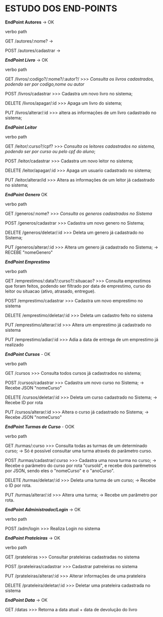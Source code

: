 # ESTUDO DOS END-POINTS


**EndPoint Autores** -> OK

verbo       path

GET /autores/:nome? ->


POST /autores/cadastrar ->



***EndPoint Livro*** -> OK

verbo           path               

GET             /livros/:codigo?/:nome?/:autor?/   >>> _Consulta os livros cadastrados, podendo ser por codigo,nome ou autor_

POST            /livros/cadastrar       >>> Cadastra um novo livro no sistema;

DELETE          /livros/apagar/:id      >>> Apaga um livro do sistema;

PUT             /livros/alterar/:id     >>> altera as informações de um livro cadastrado no sistema;


***EndPoint Leitor***

verbo           path

GET             /leitor/:curso?/cpf?    >>> _Consulta os leitores cadastrados no sistema, podendo ser por curso ou pelo cpf do aluno_;

POST            /leitor/cadastrar       >>> Cadastra um novo leitor no sistema;

DELETE          /leitor/apagar/:id      >>> Apaga um usuario cadastrado no sistema;

PUT             /leitor/alterar/id      >>> Altera as informações de um leitor já cadastrado no sistema;



***EndPoint Genero*** OK

verbo           path

GET             /generos/:nome?                 >>> _Consulta os generos cadastrados no Sistema_

POST            /generos/cadastrar              >>> Cadastra um novo genero no Sistema;

DELETE          /generos/deletar/:id            >>> Deleta um genero já cadastrado no Sistema;

PUT             /generos/alterar/:id            >>> Altera um genero já cadastrado no Sistema; -> RECEBE "nomeGenero"


***EndPoint Emprestimo***

verbo           path

GET             /emprestimos/:data?/:curso?/:situacao?   >>> Consulta emprestimos que foram feitos, podendo ser filtrado por data de emprestimo, curso do leitor ou situacao (ativo, atrasado, entregue).

POST            /emprestimo/cadastrar                   >>> Cadastra um novo emprestimo no sistema

DELETE          /emprestimo/deletar/:id                  >>> Deleta um cadastro feito no sistema

PUT             /emprestimo/alterar/:id                 >>> Altera um emprestimo já cadastrado no sistema

PUT             /emprestimo/adiar/:id                   >>> Adia a data de entrega de um emprestimo já realizado

***EndPoint Cursos*** - OK

verbo           path

GET             /cursos                     >>> Consulta todos cursos já cadastrados no sistema;

POST            /cursos/cadastrar           >>> Cadastra um novo curso no Sistema; -> Recebe JSON "nomeCurso"

DELETE          /cursos/deletar/:id         >>> Deleta um curso cadastrado no Sistema; -> Recebe ID por rota
 
PUT             /cursos/alterar/:id         >>> Altera o curso já cadastrado no Sistema; -> Recebe JSON "nomeCurso"

***EndPoint Turmas de Curso*** - OOK    

verbo           path

GET             /turmas/:curso              >>> Consulta todas as turmas de um determinado curso; -> Só é possível consultar uma turma através do parâmetro curso.

POST            /turmas/cadastrar/:curso    >>> Cadastra uma nova turma no curso; -> Recebe o parâmetro do curso por rota "cursoId", e recebe dois parêmetros por JSON, sendo eles o "nomeCurso" e o "anoCurso".

DELETE          /turmas/deletar/:id  >>> Deleta uma turma de um curso; -> Recebe o ID por rota.

PUT             /turmas/alterar/:id  >>> Altera uma turma; -> Recebe um parâmetro por rota.


***EndPoint   Administrador/Login*** -> OK

verbo           path

POST            /adm/login              >>> Realiza Login no sistema


***EndPoint Prateleiras*** -> OK

verbo           path

GET             /prateleiras                    >>> Consultar prateleiras cadastradas no sistema

POST            /prateleiras/cadastrar            >>> Cadastrar patreleiras no sistema

PUT             /prateleiras/alterar/:id          >>> Alterar informações de uma prateleira

DELETE          /prateleira/deletar/:id           >>> Deletar uma prateleira cadastrada no sistema


***EndPoint Data*** -> OK

GET             /datas                      >>> Retorna a data atual + data de devolução do livro


